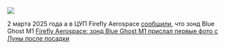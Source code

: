 <!--2025-03-02 13:08:58-->
<div class="yb">
  <div class="rss smaller1 habr"><img src="https://habrastorage.org/getpro/habr/upload_files/b1e/38d/2f5/b1e38d2f53afa09c5f66bc9657174cf4.jpeg" /><p>2 марта 2025 года а в ЦУП Firefly Aerospace <a href="https://x.com/Firefly_Space/status/1896158394295390367" rel="noopener noreferrer nofollow">сообщили</a>, что зонд Blue Ghost М1 <a... <br><a class="light" href="https://habr.com/ru/news/887182/?utm_source=habrahabr&utm_medium=rss&utm_campaign=887182">Firefly Aerospace: зонд Blue Ghost М1 прислал первые фото с Луны после посадки</a></div>
</div>
